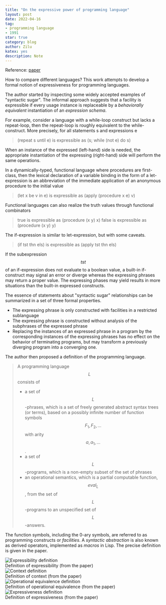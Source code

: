 ```yaml
---
title: "On the expressive power of programming language"
layout: post
date: 2022-04-16
tag:
- programming language
- 1991
star: true
category: blog
author: Zilu
katex: yes
description: Note
---
```

Reference: [paper]

How to compare different languages? This work attempts to develop a formal notion of expressiveness for programming languages.

The author started by inspecting some widely accepted examples of "syntactic sugar". The informal approach suggests that a facility is expressible if every usage instance is replaceable by a *behaviorally equivalent* instantiation of an *expression schema*. 

For example, consider  a language with a while-loop construct but lacks a repeat-loop, then the repeat-loop is roughly equivalent to the while-construct. More precisely, for all statements s and expressions e

> (repeat s until e) is expressible as (s; while (not e) do s)

When an instance of the expressed (left-hand) side is needed, the appropriate instantiation of the expressing (right-hand) side will perform the same operations. 

In a dynamically-typed, functional language where procedures are first-class, then the lexical declaration of a variable binding in the form of a let-expression is an abbreviation of the immediate application of an anonymous procedure to the initial value

> (let x be v in e) is expressible as (apply (procedure x e) v)

Functional languages can also realize the truth values through functional combinators

> true is expressible as (procedure (x y) x)
> false is expressible as (procedure (x y) y)

The if-expression is similar to let-expression, but with some caveats.
> (if tst thn els) is expressible as (apply tst thn els)

If the subexpression $$tst$$ of an if-expression does not evaluate to a boolean value, a built-in if-construct may signal an error or diverge whereas the expressing phrases may return a proper value. The expressing phases may yield results in more situations than the built-in expressed constructs.

The essence of statements about "syntactic sugar" relationships can be summarized in a set of three formal properties.
- The expressing phrase is only constructed with facilities in a restricted sublanguage
- The expressing phrase is constructed without analysis of the subphrases of the expressed phrase
- Replacing the instances of an expressed phrase in a program by the corresponding instances of the expressing phrases has no effect on the behavior of terminating programs, but may transform a previously diverging program into a converging one.

The author then proposed a definition of the programming language.
> A programming language $$L$$ consists of
> - a set of $$L$$-phrases, which is a set of freely generated abstract syntax trees (or terms), based on a possibly infinite number of function symbols $$F_1, F_2, \ldots $$ with arity $$a, a_1, \ldots$$.
> - a set of $$L$$-programs, which is a non-empty subset of the set of phrases
> - an operational semantics, which is a partial computable function, $$eval_L$$, from the set of $$L$$-programs to an unspecified set of $$L$$-answers.

The function symbols, including the 0-ary symbols, are referred to as programming constructs or *facilities*. A *syntactic abstraction* is also known as derived operators, implemented as *macros* in Lisp. The precise definition is given in the paper.

<img class="image" src="{{ site.url }}/assets/images/blog/expressiveness/expressibility.png" alt="Expressibility definition">
<figcaption class="caption">Definition of expressibility (from the paper)</figcaption>

<img class="image" src="{{ site.url }}/assets/images/blog/expressiveness/context.png" alt="Context definition">
<figcaption class="caption">Definition of context (from the paper)</figcaption>

<img class="image" src="{{ site.url }}/assets/images/blog/expressiveness/operationalEquiv.png" alt="Operational equivalence definition">
<figcaption class="caption">Definition of operational equivalence (from the paper)</figcaption>

<img class="image" src="{{ site.url }}/assets/images/blog/expressiveness/expressiveness.png" alt="Expressiveness definition">
<figcaption class="caption">Definition of expressiveness (from the paper)</figcaption>

[paper]:https://homepage.cs.uiowa.edu/~jgmorrs/eecs762f19/papers/felleisen.pdf